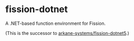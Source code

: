 # fission-dotnet
A .NET-based function environment for Fission.

(This is the successor to [arkane-systems/fission-dotnet5](https://github.com/arkane-systems/fission-dotnet5).)

